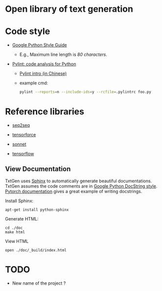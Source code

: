 # Open library of text generation #

# Code style

  * [Google Python Style Guide](https://google.github.io/styleguide/pyguide.html)
    
    - E.g., Maximum line length is *80 characters*.

  * [Pylint: code analysis for Python](https://www.pylint.org)

    - [Pylint intro (in Chinese)](https://www.ibm.com/developerworks/cn/linux/l-cn-pylint/index.html)

    - example cmd: 
      ``` bash
      pylint --reports=n --include-ids=y --rcfile=.pylintrc foo.py
      ```

# Reference libraries

  * [seq2seq](https://github.com/google/seq2seq)

  * [tensorforce](https://github.com/reinforceio/tensorforce)

  * [sonnet](https://github.com/deepmind/sonnet)

  * [tensorflow](https://github.com/tensorflow/tensorflow)

## View Documentation
TxtGen uses [Sphinx](http://www.sphinx-doc.org/en/stable/index.html)
to automatically generate beautiful documentations. TxtGen assumes the
code comments are in [Google Python DocString style](http://sphinxcontrib-napoleon.readthedocs.io/en/latest/example_google.html). 
[Pytorch documentation](http://pytorch.org/docs/master/nn.html#parameters) gives a great example of writing docstrings.

Install Sphinx:

    apt-get install python-sphinx

Generate HTML:

    cd ./doc
    make html

View HTML

    open ./doc/_build/index.html

# TODO
    
  * New name of the project ?
